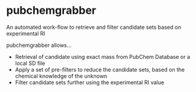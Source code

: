 # pubchemgrabber

An automated work-flow to retrieve and filter candidate sets based on experimental RI

pubchemgrabber allows...

* Retrieval of candidate using exact mass from PubChem Database or a local SD file
* Apply a set of pre-filters to reduce the candidate sets, based on the chemical knowledge of the unknown
* Filter candidate sets further using the experimental RI value
